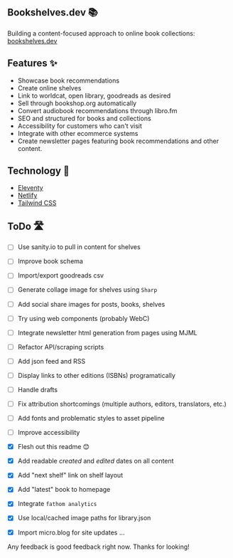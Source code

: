 ## Bookshelves.dev 📚
Building a content-focused approach to online book collections: [bookshelves.dev](https://bookshelves.dev)

## Features ✨
- Showcase book recommendations
- Create online shelves
- Link to worldcat, open library, goodreads as desired
- Sell through bookshop.org automatically
- Convert audiobook recommendations through libro.fm
- SEO and structured for books and collections
- Accessibility for customers who can't visit
- Integrate with other ecommerce systems
- Create newsletter pages featuring book recommendations and other content.

## Technology 🔌

* [Eleventy](https://github.com/11ty/eleventy)
* [Netlify](https://netlify.com/)
* [Tailwind CSS](https://github.com/tailwindlabs/tailwindcss)


## ToDo 🛣️
- [ ] Use sanity.io to pull in content for shelves
- [ ] Improve book schema
- [ ] Import/export goodreads csv
- [ ] Generate collage image for shelves using `Sharp`
- [ ] Add social share images for posts, books, shelves
- [ ] Try using web components (probably WebC)
- [ ] Integrate newsletter html generation from pages using MJML
- [ ] Refactor API/scraping scripts
- [ ] Add json feed and RSS
- [ ] Display links to other editions (ISBNs) programatically
- [ ] Handle drafts
- [ ] Fix attribution shortcomings (multiple authors, editors, translators, etc.)
- [ ] Add fonts and problematic styles to asset pipeline
- [ ] Improve accessibility

- [x] Flesh out this readme 😊 
- [x] Add readable *created* and *edited* dates on all content
- [x] Add "next shelf" link on shelf layout
- [x] Add "latest" book to homepage
- [x] Integrate `fathom analytics`
- [x] Use local/cached image paths for library.json 
- [x] Import micro.blog for site updates 
...

Any feedback is good feedback right now. Thanks for looking!
